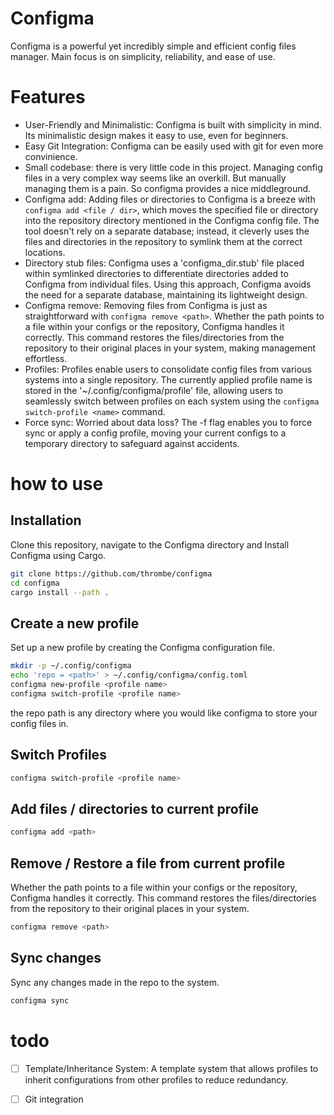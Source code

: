 # Configma
Configma is a powerful yet incredibly simple and efficient config files manager. Main focus is on simplicity, reliability, and ease of use.

# Features
- User-Friendly and Minimalistic: Configma is built with simplicity in mind. Its minimalistic design makes it easy to use, even for beginners.
- Easy Git Integration: Configma can be easily used with git for even more convinience.
- Small codebase: there is very little code in this project. Managing config files in a very complex way seems like an overkill. But manually managing them is a pain. So configma provides a nice middleground.
- Configma add: Adding files or directories to Configma is a breeze with `configma add <file / dir>`, which moves the specified file or directory into the repository directory mentioned in the Configma config file. The tool doesn't rely on a separate database; instead, it cleverly uses the files and directories in the repository to symlink them at the correct locations.
- Directory stub files: Configma uses a 'configma_dir.stub' file placed within symlinked directories to differentiate directories added to Configma from individual files. Using this approach, Configma avoids the need for a separate database, maintaining its lightweight design. 
- Configma remove: Removing files from Configma is just as straightforward with `configma remove <path>`. Whether the path points to a file within your configs or the repository, Configma handles it correctly. This command restores the files/directories from the repository to their original places in your system, making management effortless.
- Profiles: Profiles enable users to consolidate config files from various systems into a single repository. The currently applied profile name is stored in the '~/.config/configma/profile' file, allowing users to seamlessly switch between profiles on each system using the `configma switch-profile <name>` command.
- Force sync: Worried about data loss? The -f flag enables you to force sync or apply a config profile, moving your current configs to a temporary directory to safeguard against accidents.


# how to use
## Installation
Clone this repository, navigate to the Configma directory and Install Configma using Cargo.
```zsh
git clone https://github.com/thrombe/configma
cd configma
cargo install --path .
````

## Create a new profile
Set up a new profile by creating the Configma configuration file.
```zsh
mkdir -p ~/.config/configma
echo 'repo = <path>' > ~/.config/configma/config.toml
configma new-profile <profile name>
configma switch-profile <profile name>
```
the repo path is any directory where you would like configma to store your config files in.

## Switch Profiles
```zsh
configma switch-profile <profile name>
````

## Add files / directories to current profile
```zsh
configma add <path>
```

## Remove / Restore a file from current profile
Whether the path points to a file within your configs or the repository, Configma handles it correctly. This command restores the files/directories from the repository to their original places in your system.
```zsh
configma remove <path>
```

## Sync changes
Sync any changes made in the repo to the system.
```zsh
configma sync
```

# todo
-[ ] Template/Inheritance System: A template system that allows profiles to inherit configurations from other profiles to reduce redundancy.
-[ ] Git integration


